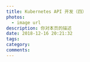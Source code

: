 ```yaml
---
title: Kubernetes API 开发（四）
photos:
  - image url
description: 你对本页的描述
date: 2018-12-16 20:21:32
tags:
category:
comments:
---
```


<!--more-->
